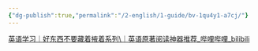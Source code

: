 ```yaml
---
{"dg-publish":true,"permalink":"/2-english/1-guide/bv-1qu4y1-a7cj/"}
---
```


[英语学习｜好东西不要藏着掖着系列\｜英语原著阅读神器推荐\_哔哩哔哩\_bilibili](https://www.bilibili.com/video/BV1qu4y1A7cj/)



